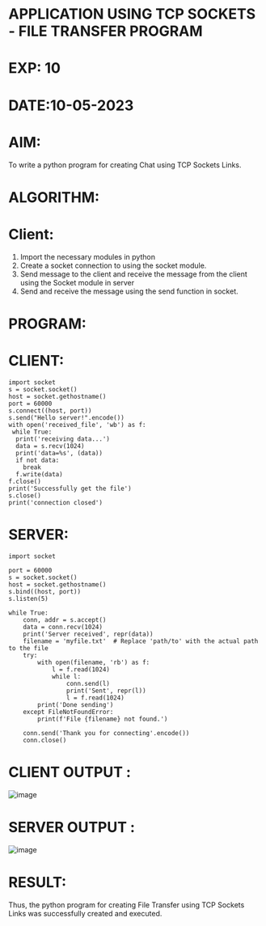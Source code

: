 # APPLICATION USING TCP SOCKETS - FILE TRANSFER PROGRAM

# EXP: 10

# DATE:10-05-2023

# AIM:
To write a python program for creating Chat using TCP Sockets Links.

# ALGORITHM:
# Client:
1. Import the necessary modules in python
2. Create a socket connection to using the socket module.
3. Send message to the client and receive the message from the client using the Socket module in
server
4. Send and receive the message using the send function in socket.
# PROGRAM:
# CLIENT:
```python3
import socket
s = socket.socket()
host = socket.gethostname()
port = 60000
s.connect((host, port))
s.send("Hello server!".encode())
with open('received_file', 'wb') as f:
 while True:
  print('receiving data...')
  data = s.recv(1024)
  print('data=%s', (data))
  if not data:
    break
  f.write(data)
f.close()
print('Successfully get the file')
s.close()
print('connection closed')
  ```
# SERVER:
```python3
import socket

port = 60000
s = socket.socket()
host = socket.gethostname()
s.bind((host, port))
s.listen(5)

while True:
    conn, addr = s.accept()
    data = conn.recv(1024)
    print('Server received', repr(data))
    filename = 'myfile.txt'  # Replace 'path/to' with the actual path to the file
    try:
        with open(filename, 'rb') as f:
            l = f.read(1024)
            while l:
                conn.send(l)
                print('Sent', repr(l))
                l = f.read(1024)
        print('Done sending')
    except FileNotFoundError:
        print(f'File {filename} not found.')
    
    conn.send('Thank you for connecting'.encode())
    conn.close()

```
   
# CLIENT OUTPUT : 
![image](https://github.com/Prasanth9025/EX-10/assets/118343686/b51afad2-102e-478a-b6ee-64446c4faef3)


# SERVER OUTPUT :
![image](https://github.com/Prasanth9025/EX-10/assets/118343686/a9cc3e4d-0bf7-46c8-95ec-c79d5b7da4b2)



# RESULT:
Thus, the python program for creating File Transfer using TCP Sockets Links was
successfully created and executed.
